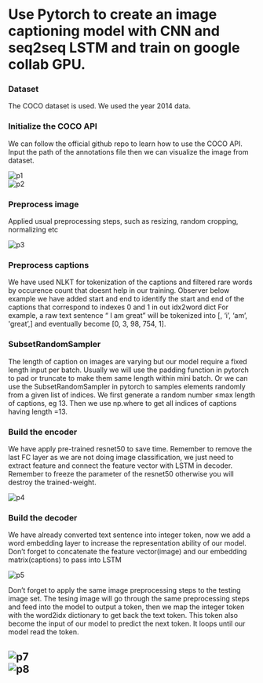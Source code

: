 # Use Pytorch to create an image captioning model with CNN and seq2seq LSTM and train on google collab GPU.

### Dataset
The COCO dataset is used. We used the year 2014 data.</br>

### Initialize the COCO API
We can follow the official github repo to learn how to use the COCO API. 
Input the path of the annotations file then we can visualize the image from dataset.<br/>

![p1](https://cdn-images-1.medium.com/max/800/1*ZVbauT2XYcSjG850a5WS2Q.png)<br/>
![p2](https://cdn-images-1.medium.com/max/800/1*F31mJGdooq9e8xDESuZh5A.png)<br/>

### Preprocess image
Applied usual preprocessing steps, such as resizing, random cropping, normalizing etc<br/>

![p3](https://cdn-images-1.medium.com/max/800/1*Wlg9kOHMaJ_P4KSlxxI6Tg.png)<br/>
### Preprocess captions
We have used NLKT for tokenization of the captions and filtered rare words by occurence count that doesnt help in our training.
Observer below example we have added start and end to identify the start and end of the captions that correspond to indexes 0 and 1 in out idx2word dict
For example, a raw text sentence “ I am great” will be tokenized into [<start>, ‘i’, ‘am’, 'great’,<end>] and eventually become [0, 3, 98, 754,  1].<br/>
  
### SubsetRandomSampler
The length of caption on images are varying but our model require a fixed length input per batch. 
Usually we will use the padding function in pytorch to pad or truncate to make them same length within mini batch.
Or we can use the SubsetRandomSampler in pytorch to samples elements randomly from a given list of indices. 
We first generate a random number ≤max length of captions, eg 13. Then we use np.where to get all indices of captions 
having length =13.<br/>

### Build the encoder
We have apply pre-trained resnet50 to save time. Remember to remove the last FC layer as we are not doing image classification, 
we just need to extract feature and connect the feature vector with LSTM in decoder. 
Remember to freeze the parameter of the resnet50 otherwise you will destroy the trained-weight.<br/>

![p4](https://cdn-images-1.medium.com/max/800/1*vye6KMbiWJBNlgVdc9OxzQ.png)<br/>
### Build the decoder
We have already converted text sentence into integer token, now we add a word embedding layer to increase the 
representation ability of our model. Don’t forget to concatenate the feature vector(image) and our 
embedding matrix(captions) to pass into LSTM<br/>


![p5](https://cdn-images-1.medium.com/max/800/1*5bgFMd1RkfJohL1w0GKZSA.png)<br/>

Don’t forget to apply the same image preprocessing steps to the testing image set. The tesing image will go through the same preprocessing steps and feed into the model to output a token, then we map the integer token with the word2idx dictionary to get back the text token. This token also become the input of our model to predict the next token. It loops until our model read the <stop> token.<br/>
  
![p7](https://cdn-images-1.medium.com/max/800/1*zt9fwzy5Jlvuh9HbQa5-6w.png)<br/>
![p8](https://cdn-images-1.medium.com/max/800/1*1QGSUH9DX_NV9On01fhEFw.png)<br/>
-------------------------------------------------------------------------------------------------------------------------------------


